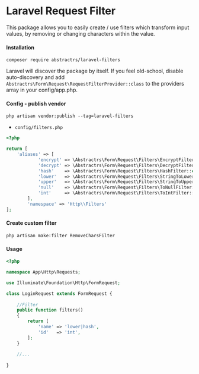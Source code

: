 # Laravel Request Filter

This package allows you to easily create / use filters which transform input values, by removing or changing characters within the value.

#### Installation

`composer require abstractrs/laravel-filters`

Laravel will discover the package by itself. If you feel old-school, disable auto-discovery and add `Abstractrs\Form\Request\RequestFilterProvider::class` to the providers array in your config/app.php.

#### Config - publish vendor

```
php artisan vendor:publish --tag=laravel-filters
```

* `config/filters.php`

```php
<?php

return [
    'aliases' => [
            'encrypt' => \Abstractrs\Form\Request\Filters\EncryptFilter::class,
            'decrypt' => \Abstractrs\Form\Request\Filters\DecryptFilter::class,
            'hash'    => \Abstractrs\Form\Request\Filters\HashFilter::class,
            'lower'   => \Abstractrs\Form\Request\Filters\StringToLowerFilter::class,
            'upper'   => \Abstractrs\Form\Request\Filters\StringToUpperFilter::class,
            'null'    => \Abstractrs\Form\Request\Filters\ToNullFilter::class,
            'int'     => \Abstractrs\Form\Request\Filters\ToIntFilter::class,
        ],
        'namespace' => 'Http\\Filters'
];

```

#### Create custom filter

```
php artisan make:filter RemoveCharsFilter
```

#### Usage

```php
<?php

namespace App\Http\Requests;

use Illuminate\Foundation\Http\FormRequest;

class LoginRequest extends FormRequest {
    
    //Filter
    public function filters()
    {
        return [
            'name' => 'lower|hash',
            'id'   => 'int',
        ];
    }
    
    //...
    
}
```
